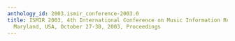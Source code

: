 ```yaml
---
anthology_id: 2003.ismir_conference-2003.0
title: ISMIR 2003, 4th International Conference on Music Information Retrieval, Baltimore,
  Maryland, USA, October 27-30, 2003, Proceedings
---
```

